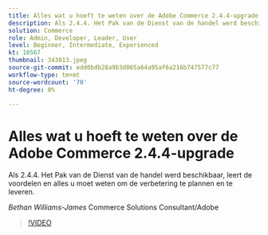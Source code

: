 ```yaml
---
title: Alles wat u hoeft te weten over de Adobe Commerce 2.4.4-upgrade
description: Als 2.4.4. Het Pak van de Dienst van de handel werd beschikbaar, leert de voordelen en alles u moet weten om de verbetering te plannen en te leveren.
solution: Commerce
role: Admin, Developer, Leader, User
level: Beginner, Intermediate, Experienced
kt: 10567
thumbnail: 343813.jpeg
source-git-commit: edd0bdb28a9b3d065a64a95af6a216b747577c77
workflow-type: tm+mt
source-wordcount: '70'
ht-degree: 0%

---
```


# Alles wat u hoeft te weten over de Adobe Commerce 2.4.4-upgrade

Als 2.4.4. Het Pak van de Dienst van de handel werd beschikbaar, leert de voordelen en alles u moet weten om de verbetering te plannen en te leveren.

*Bethan Williams-James* Commerce Solutions Consultant/Adobe

>[!VIDEO](https://video.tv.adobe.com/v/343813/?quality=12&learn=on)
